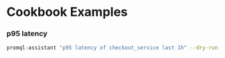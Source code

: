 # Cookbook Examples

### p95 latency
```bash
promql-assistant "p95 latency of checkout_service last 1h" --dry-run
```
